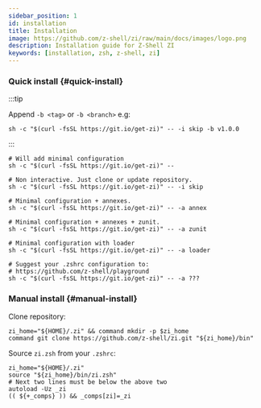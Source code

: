 ```yaml
---
sidebar_position: 1
id: installation
title: Installation
image: https://github.com/z-shell/zi/raw/main/docs/images/logo.png
description: Installation guide for Z-Shell ZI
keywords: [installation, zsh, z-shell, zi]
---
```


### Quick install {#quick-install}

:::tip

Append `-b <tag>` or `-b <branch>` e.g:

```shell
sh -c "$(curl -fsSL https://git.io/get-zi)" -- -i skip -b v1.0.0
```

:::

```shell
# Will add minimal configuration
sh -c "$(curl -fsSL https://git.io/get-zi)" --

# Non interactive. Just clone or update repository.
sh -c "$(curl -fsSL https://git.io/get-zi)" -- -i skip

# Minimal configuration + annexes.
sh -c "$(curl -fsSL https://git.io/get-zi)" -- -a annex

# Minimal configuration + annexes + zunit.
sh -c "$(curl -fsSL https://git.io/get-zi)" -- -a zunit

# Minimal configuration with loader
sh -c "$(curl -fsSL https://git.io/get-zi)" -- -a loader

# Suggest your .zshrc configuration to:
# https://github.com/z-shell/playground
sh -c "$(curl -fsSL https://git.io/get-zi)" -- -a ???
```

### Manual install {#manual-install}

Clone repository:

```shell
zi_home="${HOME}/.zi" && command mkdir -p $zi_home
command git clone https://github.com/z-shell/zi.git "${zi_home}/bin"
```

Source `zi.zsh` from your `.zshrc`:

```shell
zi_home="${HOME}/.zi"
source "${zi_home}/bin/zi.zsh"
# Next two lines must be below the above two
autoload -Uz _zi
(( ${+_comps} )) && _comps[zi]=_zi
```
